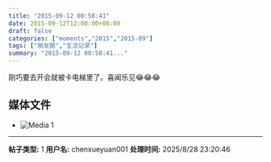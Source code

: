 ```yaml
---
title: "2015-09-12 00:58:41"
date: 2015-09-12T12:00:00+08:00
draft: false
categories: ["moments","2015","2015-09"]
tags: ["朋友圈","生活记录"]
summary: "2015-09-12 00:58:41..."
---
```


刚巧要去开会就被卡电梯里了。喜闻乐见😂😂😂

## 媒体文件

- ![Media 1](/Moments/photos/2015-09-12/201509120058410.jpg)

---

**帖子类型:** 1
**用户名:** chenxueyuan001
**处理时间:** 2025/8/28 23:20:46